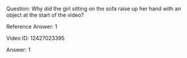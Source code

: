 Question: Why did the girl sitting on the sofa raise up her hand with an object at the start of the video?

Reference Answer: 1

Video ID: 12427023395

Answer: 1


